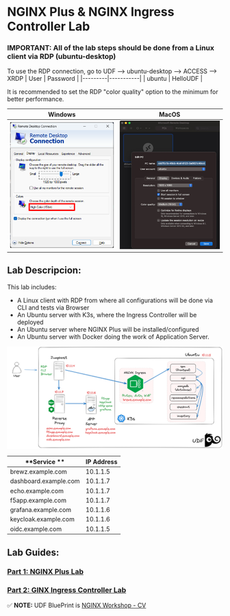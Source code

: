 # NGINX Plus & NGINX Ingress Controller Lab

### IMPORTANT: All of the lab steps should be done from a Linux client via RDP (ubuntu-desktop)

To use the RDP connection, go to UDF --> ubuntu-desktop --> ACCESS --> XRDP
| User    | Password  |
|---------|-----------|
| ubuntu  | HelloUDF  |

It is recommended to set the RDP "color quality" option to the minimum for better performance.

| Windows                              | MacOS                            |
|--------------------------------------|----------------------------------|
| ![RDP Windows](docs/rdp-windows.png) | ![RDP Windows](docs/rdp-mac.png) |


## Lab Descripcion:

This lab includes:
- A Linux client with RDP from where all configurations will be done via CLI and tests via Browser
- An Ubuntu server with K3s, where the Ingress Controller will be deployed
- An Ubuntu server where NGINX Plus will be installed/configured
- An Ubuntu server with Docker doing the work of Application Server.

![Topology](docs/topology-lab.png)

| **Service **          | **IP Address**   |
|-----------------------|------------------|
| brewz.example.com     | 10.1.1.5         |
| dashboard.example.com | 10.1.1.7         |
| echo.example.com      | 10.1.1.7         |
| f5app.example.com     | 10.1.1.7         |
| grafana.example.com   | 10.1.1.6         |
| keycloak.example.com  | 10.1.1.6         |
| oidc.example.com      | 10.1.1.5         |


## Lab Guides:
### [Part 1: NGINX Plus Lab](https://github.com/cavalen/nginx-workshop-cv/blob/main/docs/nginx/README.eng.md)

### [Part 2: GINX Ingress Controller Lab](https://github.com/cavalen/nginx-workshop-cv/blob/main/docs/k8s/README.eng.md)

:white_check_mark: **NOTE:** UDF BluePrint is [NGINX Workshop - CV](https://udf.f5.com/b/5d80a425-35e6-47fa-8753-bb7eedbd00ef#documentation)
